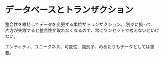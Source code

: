 # データベースとトランザクション

整合性を維持してデータを変更する単位がトランザクション。
別々に扱って、片方が失敗すると整合性が取れなくなるので、常にワンセットで考えないといけない。

エンティティ、ユニークネス、可変性、識別子、のあたりもデータとしては重要。
